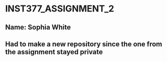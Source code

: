 # INST377_ASSIGNMENT_2
## Name: Sophia White
## Had to make a new repository since the one from the assignment stayed private
